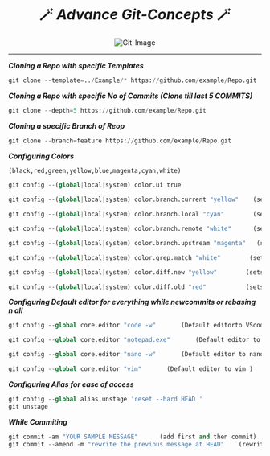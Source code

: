 <h1 align="center">🪄 <i>Advance Git-Concepts</i> 🪄</h1>
<div align="center"><img alt="Git-Image" src="https://icons.iconarchive.com/icons/papirus-team/papirus-apps/256/git-icon.png" ></div>
<hr>

**_Cloning a Repo with specific Templates_**
```python
git clone --template=../Example/* https://github.com/example/Repo.git
```
**_Cloning a Repo with specific No of Commits (Clone till last 5 COMMITS)_**
```python
git clone --depth=5 https://github.com/example/Repo.git
```
**_Cloning a specific Branch of Reop_**
```python
git clone --branch=feature https://github.com/example/Repo.git
```
**_Configuring Colors_**
```python
(black,red,green,yellow,blue,magenta,cyan,white)

git config --(global|local|system) color.ui true

git config --(global|local|system) color.branch.current "yellow"    (sets current branch color)

git config --(global|local|system) color.branch.local "cyan"        (sets local branch color)

git config --(global|local|system) color.branch.remote "white"      (sets remote branch color)

git config --(global|local|system) color.branch.upstream "magenta"   (sets Upstream branch color)

git config --(global|local|system) color.grep.match "white"        (sets matching text in `git log --grep=<pattern>` color)

git config --(global|local|system) color.diff.new "yellow"        (sets color for new changes while git diff)

git config --(global|local|system) color.diff.old "red"           (sets color for old changes while git diff)
```
**_Configuring Default editor for everything while newcommits or rebasing n all_**
```python
git config --global core.editor "code -w"       (Default editorto VScode)

git config --global core.editor "notepad.exe"       (Default editor to notepad )

git config --global core.editor "nano -w"       (Default editor to nano )

git config --global core.editor "vim"       (Default editor to vim )
```
**_Configuring Alias for ease of access_**
```python
git config --global alias.unstage 'reset --hard HEAD '
git unstage
```
**_While Commiting_**
```python
git commit -am "YOUR SAMPLE MESSAGE"      (add first and then commit)
git commit --amend -m "rewrite the previous message at HEAD"    (rewrite the past commit message)
```